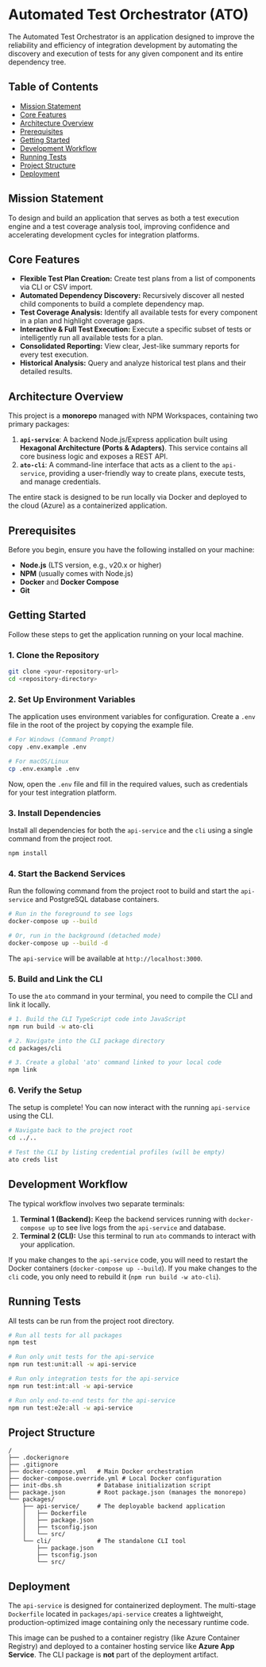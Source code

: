 # Automated Test Orchestrator (ATO)

The Automated Test Orchestrator is an application designed to improve the reliability and efficiency of integration development by automating the discovery and execution of tests for any given component and its entire dependency tree.

## Table of Contents

-   [Mission Statement](#mission-statement)
-   [Core Features](#core-features)
-   [Architecture Overview](#architecture-overview)
-   [Prerequisites](#prerequisites)
-   [Getting Started](#getting-started)
-   [Development Workflow](#development-workflow)
-   [Running Tests](#running-tests)
-   [Project Structure](#project-structure)
-   [Deployment](#deployment)

## Mission Statement

To design and build an application that serves as both a test execution engine and a test coverage analysis tool, improving confidence and accelerating development cycles for integration platforms.

## Core Features

-   **Flexible Test Plan Creation:** Create test plans from a list of components via CLI or CSV import.
-   **Automated Dependency Discovery:** Recursively discover all nested child components to build a complete dependency map.
-   **Test Coverage Analysis:** Identify all available tests for every component in a plan and highlight coverage gaps.
-   **Interactive & Full Test Execution:** Execute a specific subset of tests or intelligently run all available tests for a plan.
-   **Consolidated Reporting:** View clear, Jest-like summary reports for every test execution.
-   **Historical Analysis:** Query and analyze historical test plans and their detailed results.

## Architecture Overview

This project is a **monorepo** managed with NPM Workspaces, containing two primary packages:

1.  **`api-service`**: A backend Node.js/Express application built using **Hexagonal Architecture (Ports & Adapters)**. This service contains all core business logic and exposes a REST API.
2.  **`ato-cli`**: A command-line interface that acts as a client to the `api-service`, providing a user-friendly way to create plans, execute tests, and manage credentials.

The entire stack is designed to be run locally via Docker and deployed to the cloud (Azure) as a containerized application.

## Prerequisites

Before you begin, ensure you have the following installed on your machine:
-   **Node.js** (LTS version, e.g., v20.x or higher)
-   **NPM** (usually comes with Node.js)
-   **Docker** and **Docker Compose**
-   **Git**

## Getting Started

Follow these steps to get the application running on your local machine.

### 1. Clone the Repository
```sh
git clone <your-repository-url>
cd <repository-directory>
```

### 2. Set Up Environment Variables
The application uses environment variables for configuration. Create a `.env` file in the root of the project by copying the example file.

```sh
# For Windows (Command Prompt)
copy .env.example .env

# For macOS/Linux
cp .env.example .env
```
Now, open the `.env` file and fill in the required values, such as credentials for your test integration platform.

### 3. Install Dependencies
Install all dependencies for both the `api-service` and the `cli` using a single command from the project root.

```sh
npm install
```

### 4. Start the Backend Services
Run the following command from the project root to build and start the `api-service` and PostgreSQL database containers.

```sh
# Run in the foreground to see logs
docker-compose up --build

# Or, run in the background (detached mode)
docker-compose up --build -d
```
The `api-service` will be available at `http://localhost:3000`.

### 5. Build and Link the CLI
To use the `ato` command in your terminal, you need to compile the CLI and link it locally.

```sh
# 1. Build the CLI TypeScript code into JavaScript
npm run build -w ato-cli

# 2. Navigate into the CLI package directory
cd packages/cli

# 3. Create a global 'ato' command linked to your local code
npm link
```

### 6. Verify the Setup
The setup is complete! You can now interact with the running `api-service` using the CLI.

```sh
# Navigate back to the project root
cd ../..

# Test the CLI by listing credential profiles (will be empty)
ato creds list
```

## Development Workflow

The typical workflow involves two separate terminals:

1.  **Terminal 1 (Backend):** Keep the backend services running with `docker-compose up` to see live logs from the `api-service` and database.
2.  **Terminal 2 (CLI):** Use this terminal to run `ato` commands to interact with your application.

If you make changes to the `api-service` code, you will need to restart the Docker containers (`docker-compose up --build`). If you make changes to the `cli` code, you only need to rebuild it (`npm run build -w ato-cli`).

## Running Tests

All tests can be run from the project root directory.

```sh
# Run all tests for all packages
npm test

# Run only unit tests for the api-service
npm run test:unit:all -w api-service

# Run only integration tests for the api-service
npm run test:int:all -w api-service

# Run only end-to-end tests for the api-service
npm run test:e2e:all -w api-service
```

## Project Structure
```
/
├── .dockerignore
├── .gitignore
├── docker-compose.yml   # Main Docker orchestration
├── docker-compose.override.yml # Local Docker configuration
├── init-dbs.sh          # Database initialization script
├── package.json         # Root package.json (manages the monorepo)
└── packages/
    ├── api-service/     # The deployable backend application
    │   ├── Dockerfile
    │   ├── package.json
    │   ├── tsconfig.json
    │   └── src/
    └── cli/             # The standalone CLI tool
        ├── package.json
        ├── tsconfig.json
        └── src/
```

## Deployment

The `api-service` is designed for containerized deployment. The multi-stage `Dockerfile` located in `packages/api-service` creates a lightweight, production-optimized image containing only the necessary runtime code.

This image can be pushed to a container registry (like Azure Container Registry) and deployed to a container hosting service like **Azure App Service**. The CLI package is **not** part of the deployment artifact.